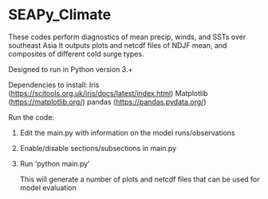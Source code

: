 # SEAPy_Climate
These codes perform diagnostics of mean precip, winds, and SSTs over southeast Asia
It outputs plots and netcdf files of NDJF mean, and composites of different cold surge types.

Designed to run in Python version 3.+

Dependencies to install: 
Iris (https://scitools.org.uk/iris/docs/latest/index.html)
Matplotlib (https://matplotlib.org/)
pandas (https://pandas.pydata.org/)


Run the code:
1. Edit the main.py with information on the model runs/observations
2. Enable/disable sections/subsections in main.py   
3. Run 'python main.py'
   
   This will generate a number of plots and netcdf files that can be
   used for model evaluation